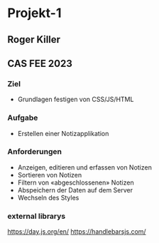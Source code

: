 # Projekt-1

## Roger Killer

## CAS FEE 2023

### Ziel

- Grundlagen festigen von CSS/JS/HTML

### Aufgabe

- Erstellen einer Notizapplikation

### Anforderungen

- Anzeigen, editieren und erfassen von Notizen
- Sortieren von Notizen
- Filtern von «abgeschlossenen» Notizen
- Abspeichern der Daten auf dem Server
- Wechseln des Styles

### external librarys

https://day.js.org/en/
https://handlebarsjs.com/
